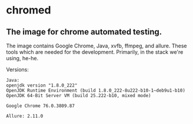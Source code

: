 # chromed

## The image for chrome automated testing.

The image contains Google Chrome, Java, xvfb, ffmpeg, and allure.
These tools which are needed for the development.
Primarily, in the stack we're using, he-he.

Versions:
```
Java:
openjdk version "1.8.0_222"
OpenJDK Runtime Environment (build 1.8.0_222-8u222-b10-1~deb9u1-b10)
OpenJDK 64-Bit Server VM (build 25.222-b10, mixed mode)

Google Chrome 76.0.3809.87

Allure: 2.11.0
```

